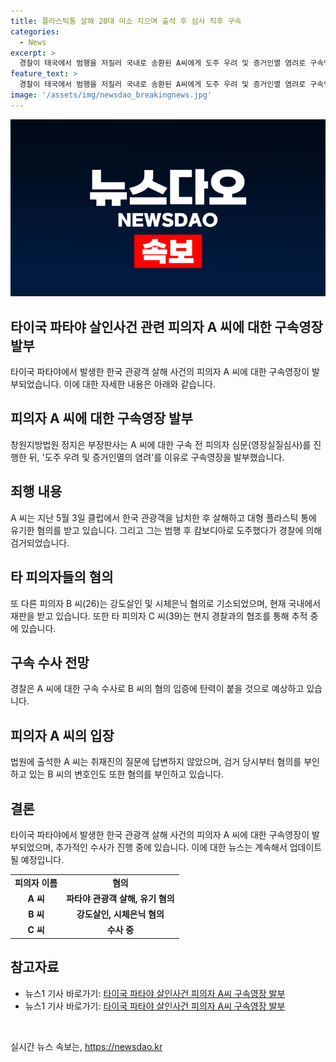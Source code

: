 ```yaml
---
title: 플라스틱통 살해 20대 미소 지으며 출석 후 심사 직후 구속
categories:
  - News
excerpt: >
  경찰이 태국에서 범행을 저질러 국내로 송환된 A씨에게 도주 우려 및 증거인멸 염려로 구속영장을 발부했다. A씨는 한국 관광객을 납치해 파타야에서 살해한 혐의를 받고 있으며, 탄력 있는 수사가 예상된다. 또 다른 공범 B씨는 혐의를 부인하고 있지만, A씨의 구속 수사로 인해 증거가 확보될 전망이다. 추가로 C씨에 대한 추적도 진행 중이다. A씨는 법정에 출석했지만 질문에 대답하지 않았고, 모습에 미소를 띄는 장면이 취재진에 포착됐다.
feature_text: >
  경찰이 태국에서 범행을 저질러 국내로 송환된 A씨에게 도주 우려 및 증거인멸 염려로 구속영장을 발부했다. A씨는 한국 관광객을 납치해 파타야에서 살해한 혐의를 받고 있으며, 탄력 있는 수사가 예상된다. 또 다른 공범 B씨는 혐의를 부인하고 있지만, A씨의 구속 수사로 인해 증거가 확보될 전망이다. 추가로 C씨에 대한 추적도 진행 중이다. A씨는 법정에 출석했지만 질문에 대답하지 않았고, 모습에 미소를 띄는 장면이 취재진에 포착됐다.
image: '/assets/img/newsdao_breakingnews.jpg'
---
```


<p><img src="/assets/img/newsdao_breakingnews.jpg" alt="koreaapp 속보" /></p>

<h2>타이국 파타야 살인사건 관련 피의자 A 씨에 대한 구속영장 발부</h2>

<p data-ke-size="size16">타이국 파타야에서 발생한 한국 관광객 살해 사건의 피의자 A 씨에 대한 구속영장이 발부되었습니다. 이에 대한 자세한 내용은 아래와 같습니다.</p>

<h2 data-ke-size="size26">피의자 A 씨에 대한 구속영장 발부</h2>

<p data-ke-size="size16">창원지방법원 정지은 부장판사는 A 씨에 대한 구속 전 피의자 심문(영장실질심사)를 진행한 뒤, '도주 우려 및 증거인멸의 염려'를 이유로 구속영장을 발부했습니다.</p>

<h2 data-ke-size="size26">죄행 내용</h2>

<p data-ke-size="size16">A 씨는 지난 5월 3일 클럽에서 한국 관광객을 납치한 후 살해하고 대형 플라스틱 통에 유기한 혐의를 받고 있습니다. 그리고 그는 범행 후 캄보디아로 도주했다가 경찰에 의해 검거되었습니다.</p>

<h2 data-ke-size="size26">타 피의자들의 혐의</h2>

<p data-ke-size="size16">또 다른 피의자 B 씨(26)는 강도살인 및 시체은닉 혐의로 기소되었으며, 현재 국내에서 재판을 받고 있습니다. 또한 타 피의자 C 씨(39)는 현지 경찰과의 협조를 통해 추적 중에 있습니다.</p>

<h2 data-ke-size="size26">구속 수사 전망</h2>

<p data-ke-size="size16">경찰은 A 씨에 대한 구속 수사로 B 씨의 혐의 입증에 탄력이 붙을 것으로 예상하고 있습니다.</p>

<h2 data-ke-size="size26">피의자 A 씨의 입장</h2>

<p data-ke-size="size16">법원에 출석한 A 씨는 취재진의 질문에 답변하지 않았으며, 검거 당시부터 혐의를 부인하고 있는 B 씨의 변호인도 또한 혐의를 부인하고 있습니다.</p>

<h2 data-ke-size="size26">결론</h2>

<p data-ke-size="size16">타이국 파타야에서 발생한 한국 관광객 살해 사건의 피의자 A 씨에 대한 구속영장이 발부되었으며, 추가적인 수사가 진행 중에 있습니다. 이에 대한 뉴스는 계속해서 업데이트될 예정입니다.</p>

<table>
  <tr>
    <td style="text-align: center; height: 17px;"><b>피의자 이름</b></td>
    <td style="text-align: center; height: 17px;"><b>혐의</b></td>
  </tr>
  <tr>
    <td style="text-align: center; height: 17px;"><b>A 씨</b></td>
    <td style="text-align: center; height: 17px;"><b>파타야 관광객 살해, 유기 혐의</b></td>
  </tr>
  <tr>
    <td style="text-align: center; height: 17px;"><b>B 씨</b></td>
    <td style="text-align: center; height: 17px;"><b>강도살인, 시체은닉 혐의</b></td>
  </tr>
  <tr>
    <td style="text-align: center; height: 17px;"><b>C 씨</b></td>
    <td style="text-align: center; height: 17px;"><b>수사 중</b></td>
  </tr>
</table>

<h2 data-ke-size="size26">참고자료</h2>

<ul>
  <li>뉴스1 기사 바로가기: <a href="https://www.news1.kr/articles/?4227563">타이국 파타야 살인사건 피의자 A씨 구속영장 발부</a></li>
  <li>뉴스1 기사 바로가기: <a href="https://www.news1.kr/articles/?4227563">타이국 파타야 살인사건 피의자 A씨 구속영장 발부</a></li>
</ul>

<p data-ke-size="size16">&nbsp;</p>
실시간 뉴스 속보는, <a href="https://newsdao.kr" rel="dofollow">https://newsdao.kr</a>


